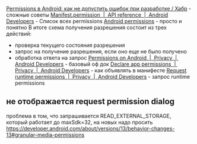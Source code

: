 [Permissions в Android: как не допустить ошибок при разработке / Хабр](https://habr.com/ru/companies/swordfish_security/articles/741574/) - сложные советы
[Manifest.permission  |  API reference  |  Android Developers](https://developer.android.com/reference/android/Manifest.permission#ACCEPT_HANDOVER) - Список всех permissions
[Android permissions](https://startandroid.ru/ru/blog/508-android-permissions.html) - просто и понятно
В итоге схема получения разрешения состоит из трех действий:  
- проверка текущего состояния разрешения  
- запрос на получение разрешения, если оно еще не было получено  
- обработка ответа на запрос
[Permissions on Android  |  Privacy  |  Android Developers](https://developer.android.com/guide/topics/permissions/overview#normal-dangerous) - базовый оф док
[Declare app permissions  |  Privacy  |  Android Developers](https://developer.android.com/training/permissions/declaring) - как объявлять в манифесте
[Request runtime permissions  |  Privacy  |  Android Developers](https://developer.android.com/training/permissions/requesting) - запрос runtime permissions
## не отображается request permission dialog
проблема в том, что запрашивается READ_EXTERNAL_STORAGE, который работает до maxSdk=32, на новых надо просить 
https://developer.android.com/about/versions/13/behavior-changes-13#granular-media-permissions